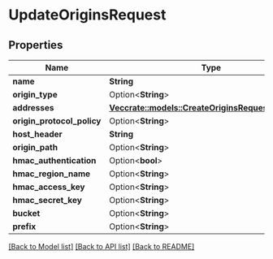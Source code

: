 # UpdateOriginsRequest

## Properties

Name | Type | Description | Notes
------------ | ------------- | ------------- | -------------
**name** | **String** |  | 
**origin_type** | Option<**String**> |  | [optional]
**addresses** | [**Vec<crate::models::CreateOriginsRequestAddresses>**](CreateOriginsRequest_addresses.md) |  | 
**origin_protocol_policy** | Option<**String**> |  | [optional]
**host_header** | **String** |  | 
**origin_path** | Option<**String**> |  | [optional]
**hmac_authentication** | Option<**bool**> |  | [optional]
**hmac_region_name** | Option<**String**> |  | [optional]
**hmac_access_key** | Option<**String**> |  | [optional]
**hmac_secret_key** | Option<**String**> |  | [optional]
**bucket** | Option<**String**> |  | [optional]
**prefix** | Option<**String**> |  | [optional]

[[Back to Model list]](../README.md#documentation-for-models) [[Back to API list]](../README.md#documentation-for-api-endpoints) [[Back to README]](../README.md)


